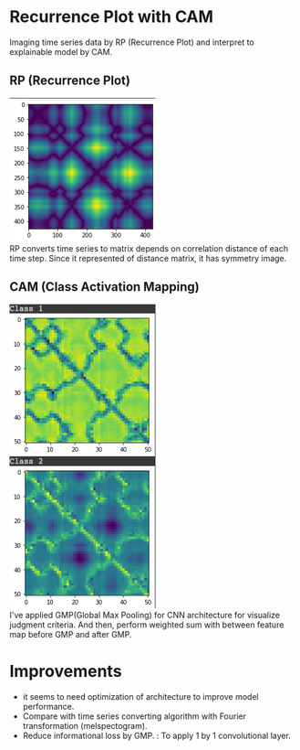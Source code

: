 # Recurrence Plot with CAM 
Imaging time series data by RP (Recurrence Plot) and interpret to explainable model by CAM.

## RP (Recurrence Plot)
![img.png](img.png)  
RP converts time series to matrix depends on correlation distance of each time step.
Since it represented of distance matrix, it has symmetry image.

## CAM (Class Activation Mapping)
![img_1.png](img_1.png)  
I've applied GMP(Global Max Pooling) for CNN architecture for visualize judgment criteria.
And then, perform weighted sum with between feature map before GMP and after GMP.

# Improvements
* it seems to need optimization of architecture to improve model performance.
* Compare with time series converting algorithm with Fourier transformation (melspectogram).
* Reduce informational loss by GMP. : To apply 1 by 1 convolutional layer.